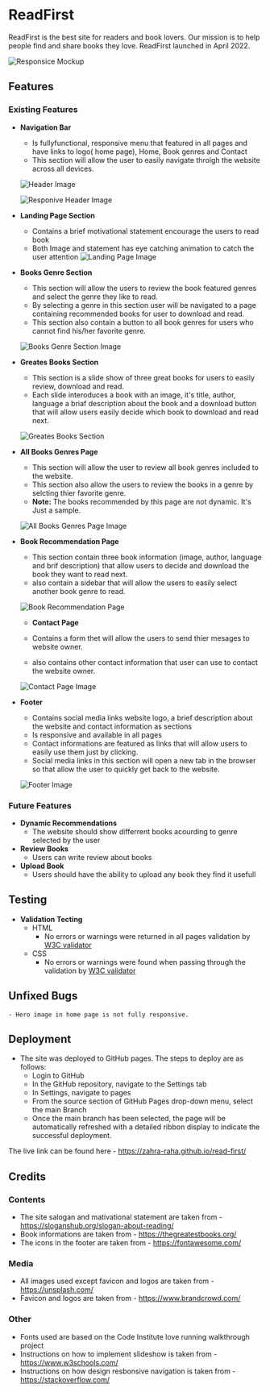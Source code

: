 # ReadFirst

ReadFirst is the best site for readers and book lovers. Our mission is to help people find and share books they love. ReadFirst launched in April 2022.

![Responsice Mockup](https://github.com/zahra-raha/read-first/blob/main/assets/img/img-readme/mokeup.PNG)

## Features 

### Existing Features

- __Navigation Bar__

    - Is fullyfunctional, responsive menu that featured in all pages and have links to logo( home page), Home, Book genres and Contact
    - This section will allow the user to easily navigate throigh the website across all devices.

    ![Header Image](https://github.com/zahra-raha/read-first/blob/main/assets/img/img-readme/nav.PNG)

    ![Responive Header Image](https://github.com/zahra-raha/read-first/blob/main/assets/img/img-readme/nav1.PNG)

- __Landing Page Section__

    - Contains a brief motivational statement encourage the users to read book
    - Both Image and statement has eye catching animation to catch the user attention
    ![Landing Page Image](https://github.com/zahra-raha/read-first/blob/main/assets/img/img-readme/landing.PNG)

- __Books Genre Section__

    - This section will allow the users to review the book featured genres and select the genre they like to read.
    - By selecting a genre in this section user will be navigated to a page containing recommended books for user to download and read.
    - This section also contain a button to all book genres for users who cannot find his/her favorite genre.

    ![Books Genre Section Image](https://github.com/zahra-raha/read-first/blob/main/assets/img/img-readme/genre.PNG)

- __Greates Books Section__

    - This section is a slide show of three great books for users to easily review, download and read.
    - Each slide interoduces a book with an image, it's title, author, language a briaf description about the book and a download button that will allow users easily decide which book to download and read next.

    ![Greates Books Section](https://github.com/zahra-raha/read-first/blob/main/assets/img/img-readme/books.PNG)

- __All Books Genres Page__

    - This section will allow the user to review all book genres included to the website.
    - This section also allow the users to review the books in a genre by selcting thier favorite genre.
    - **Note:** The books recommended by this page are not dynamic. It's Just a sample.

    ![All Books Genres Page Image](https://github.com/zahra-raha/read-first/blob/main/assets/img/img-readme/genrep.jpeg)

- __Book Recommendation Page__

    - This section contain three book information (image, author, language and brif description) that allow users to decide and download the book they want to read next.
    - also contain a sidebar that will allow the users to easily select another book genre to read.

    ![Book Recommendation Page](https://github.com/zahra-raha/read-first/blob/main/assets/img/img-readme/booksp.jpeg)

    - __Contact Page__

    - Contains a form thet will allow the users to send thier mesages to website owner.
    - also contains other contact information that user can use to contact the website owner.

    ![Contact Page Image](https://github.com/zahra-raha/read-first/blob/main/assets/img/img-readme/contact.jpeg)

- __Footer__
    - Contains social media links website logo, a brief description about the website and contact information as sections
    - Is responsive and available in all pages
    - Contact informations are featured as links that will allow users to easily use them just by clicking.
    - Social media links in this section will open a new tab in the browser so that allow the user to quickly get back to the website.
    
    ![Footer Image](https://github.com/zahra-raha/read-first/blob/main/assets/img/img-readme/footer.PNG)

### Future Features 
- __Dynamic Recommendations__
    - The website should show differrent books acourding to genre selected by the user
- __Review Books__
    - Users can write review about books
- __Upload Book__
    - Users should have the ability to upload any book they find it usefull

## Testing

- __Validation Tecting__
    - HTML
        - No errors or warnings were returned in all pages validation by  [W3C validator](https://validator.w3.org)
    - CSS
        - No errors or warnings were found when passing through the validation by [W3C validator](https://validator.w3.org/)
## Unfixed Bugs
    - Hero image in home page is not fully responsive.

## Deployment

- The site was deployed to GitHub pages. The steps to deploy are as follows: 
  - Login to GitHub
  - In the GitHub repository, navigate to the Settings tab 
  - In Settings, navigate to pages
  - From the source section of GitHub Pages drop-down menu, select the main Branch
  - Once the main branch has been selected, the page will be automatically refreshed with a detailed ribbon display to indicate the successful deployment. 

The live link can be found here - https://zahra-raha.github.io/read-first/


## Credits
### Contents
- The site salogan and mativational statement are taken from - https://sloganshub.org/slogan-about-reading/
- Book informations are taken from - https://thegreatestbooks.org/
- The icons in the footer are taken from - https://fontawesome.com/

### Media
- All images used except favicon and logos are taken from - https://unsplash.com/
- Favicon and logos are taken from - https://www.brandcrowd.com/

### Other
- Fonts used are based on the Code Institute love running walkthrough project
- Instructions on how to implement slideshow is taken from - https://www.w3schools.com/
- Instructions on how design resbonsive navigation is taken from - https://stackoverflow.com/
